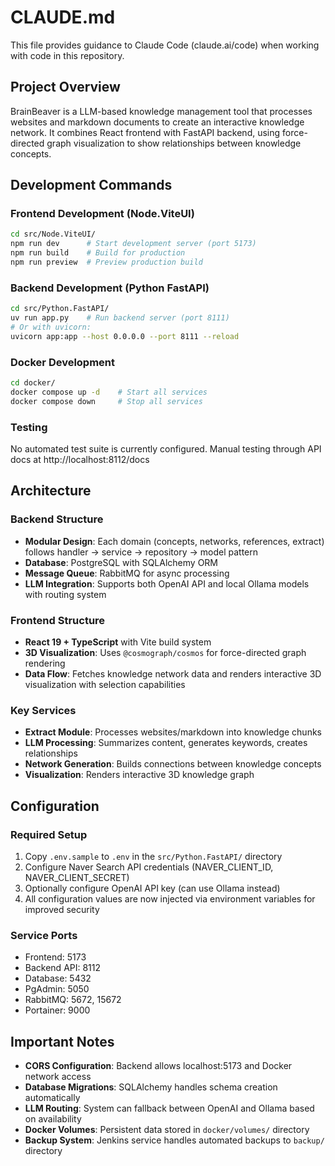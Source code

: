 # CLAUDE.md

This file provides guidance to Claude Code (claude.ai/code) when working with code in this repository.

## Project Overview

BrainBeaver is a LLM-based knowledge management tool that processes websites and markdown documents to create an interactive knowledge network. It combines React frontend with FastAPI backend, using force-directed graph visualization to show relationships between knowledge concepts.

## Development Commands

### Frontend Development (Node.ViteUI)
```bash
cd src/Node.ViteUI/
npm run dev      # Start development server (port 5173)
npm run build    # Build for production
npm run preview  # Preview production build
```

### Backend Development (Python FastAPI)
```bash
cd src/Python.FastAPI/
uv run app.py    # Run backend server (port 8111)
# Or with uvicorn:
uvicorn app:app --host 0.0.0.0 --port 8111 --reload
```

### Docker Development
```bash
cd docker/
docker compose up -d    # Start all services
docker compose down     # Stop all services
```

### Testing
No automated test suite is currently configured. Manual testing through API docs at http://localhost:8112/docs

## Architecture

### Backend Structure
- **Modular Design**: Each domain (concepts, networks, references, extract) follows handler → service → repository → model pattern
- **Database**: PostgreSQL with SQLAlchemy ORM
- **Message Queue**: RabbitMQ for async processing
- **LLM Integration**: Supports both OpenAI API and local Ollama models with routing system

### Frontend Structure  
- **React 19 + TypeScript** with Vite build system
- **3D Visualization**: Uses `@cosmograph/cosmos` for force-directed graph rendering
- **Data Flow**: Fetches knowledge network data and renders interactive 3D visualization with selection capabilities

### Key Services
- **Extract Module**: Processes websites/markdown into knowledge chunks
- **LLM Processing**: Summarizes content, generates keywords, creates relationships
- **Network Generation**: Builds connections between knowledge concepts
- **Visualization**: Renders interactive 3D knowledge graph

## Configuration

### Required Setup
1. Copy `.env.sample` to `.env` in the `src/Python.FastAPI/` directory
2. Configure Naver Search API credentials (NAVER_CLIENT_ID, NAVER_CLIENT_SECRET) 
3. Optionally configure OpenAI API key (can use Ollama instead)
4. All configuration values are now injected via environment variables for improved security

### Service Ports
- Frontend: 5173
- Backend API: 8112  
- Database: 5432
- PgAdmin: 5050
- RabbitMQ: 5672, 15672
- Portainer: 9000

## Important Notes

- **CORS Configuration**: Backend allows localhost:5173 and Docker network access
- **Database Migrations**: SQLAlchemy handles schema creation automatically
- **LLM Routing**: System can fallback between OpenAI and Ollama based on availability
- **Docker Volumes**: Persistent data stored in `docker/volumes/` directory
- **Backup System**: Jenkins service handles automated backups to `backup/` directory
